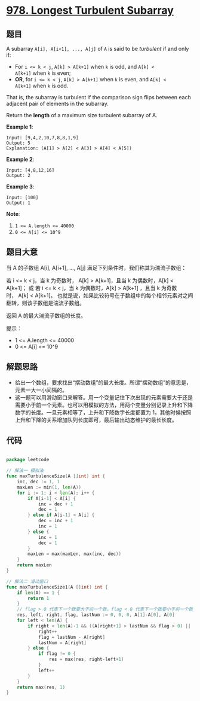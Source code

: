 # [978. Longest Turbulent Subarray](https://leetcode.com/problems/longest-turbulent-subarray/)

## 题目

A subarray `A[i], A[i+1], ..., A[j]` of `A` is said to be *turbulent* if and only if:

- For `i <= k < j`, `A[k] > A[k+1]` when `k` is odd, and `A[k] < A[k+1]` when `k` is even;
- **OR**, for `i <= k < j`, `A[k] > A[k+1]` when `k` is even, and `A[k] < A[k+1]` when `k` is odd.

That is, the subarray is turbulent if the comparison sign flips between each adjacent pair of elements in the subarray.

Return the **length** of a maximum size turbulent subarray of A.

**Example 1**:

    Input: [9,4,2,10,7,8,8,1,9]
    Output: 5
    Explanation: (A[1] > A[2] < A[3] > A[4] < A[5])

**Example 2**:

    Input: [4,8,12,16]
    Output: 2

**Example 3**:

    Input: [100]
    Output: 1

**Note**:

1. `1 <= A.length <= 40000`
2. `0 <= A[i] <= 10^9`


## 题目大意


当 A 的子数组 A[i], A[i+1], ..., A[j] 满足下列条件时，我们称其为湍流子数组：

若 i <= k < j，当 k 为奇数时， A[k] > A[k+1]，且当 k 为偶数时，A[k] < A[k+1]；
或 若 i <= k < j，当 k 为偶数时，A[k] > A[k+1] ，且当 k 为奇数时， A[k] < A[k+1]。
也就是说，如果比较符号在子数组中的每个相邻元素对之间翻转，则该子数组是湍流子数组。

返回 A 的最大湍流子数组的长度。

提示：

- 1 <= A.length <= 40000
- 0 <= A[i] <= 10^9



## 解题思路


- 给出一个数组，要求找出“摆动数组”的最大长度。所谓“摆动数组”的意思是，元素一大一小间隔的。
- 这一题可以用滑动窗口来解答。用一个变量记住下次出现的元素需要大于还是需要小于前一个元素。也可以用模拟的方法，用两个变量分别记录上升和下降数字的长度。一旦元素相等了，上升和下降数字长度都置为 1，其他时候按照上升和下降的关系增加队列长度即可，最后输出动态维护的最长长度。


## 代码

```go

package leetcode

// 解法一 模拟法
func maxTurbulenceSize(A []int) int {
	inc, dec := 1, 1
	maxLen := min(1, len(A))
	for i := 1; i < len(A); i++ {
		if A[i-1] < A[i] {
			inc = dec + 1
			dec = 1
		} else if A[i-1] > A[i] {
			dec = inc + 1
			inc = 1
		} else {
			inc = 1
			dec = 1
		}
		maxLen = max(maxLen, max(inc, dec))
	}
	return maxLen
}

// 解法二 滑动窗口
func maxTurbulenceSize1(A []int) int {
	if len(A) == 1 {
		return 1
	}
	// flag > 0 代表下一个数要大于前一个数，flag < 0 代表下一个数要小于前一个数
	res, left, right, flag, lastNum := 0, 0, 0, A[1]-A[0], A[0]
	for left < len(A) {
		if right < len(A)-1 && ((A[right+1] > lastNum && flag > 0) || (A[right+1] < lastNum && flag < 0) || (right == left)) {
			right++
			flag = lastNum - A[right]
			lastNum = A[right]
		} else {
			if flag != 0 {
				res = max(res, right-left+1)
			}
			left++
		}
	}
	return max(res, 1)
}

```